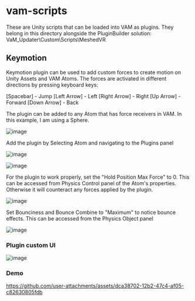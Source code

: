 # vam-scripts

These are Unity scripts that can be loaded into VAM as plugins. They belong in this directory alongside the PluginBuilder solution:
VaM_Updater\Custom\Scripts\MeshedVR

## Keymotion

Keymotion plugin can be used to add custom forces to create motion on Unity Assets and VAM Atoms. The forces are activated in different directions by pressing keyboard keys:

[Spacebar] - Jump
[Left Arrow] - Left
[Right Arrow] - Right
[Up Arrow] - Forward
[Down Arrow] - Back

The plugin can be added to any Atom that has force receivers in VAM. In this example, I am using a Sphere.

![image](https://github.com/user-attachments/assets/f099ab43-ce75-46e6-b7ba-71f4729aa808)

Add the plugin by Selecting Atom and navigating to the Plugins panel

![image](https://github.com/user-attachments/assets/c79ba866-6246-46ae-b289-9af8f9195fba)

![image](https://github.com/user-attachments/assets/96320d9b-0709-4fee-82ae-aa0e5328a80f)


For the plugin to work properly, set the "Hold Position Max Force" to 0. 
This can be accessed from Physics Control panel of the Atom's properties. Otherwise it will counteract any forces applied by the plugin.

![image](https://github.com/user-attachments/assets/8a66a929-c6b1-456b-8cc5-85e8a7027380)


Set Bounciness and Bounce Combine to "Maximum" to notice bounce effects. This can be accessed from the Physics Object panel

![image](https://github.com/user-attachments/assets/08ccdc43-5189-4461-b226-28ed618b74a2)


### Plugin custom UI

![image](https://github.com/user-attachments/assets/3d901162-c4ce-4ebb-8d13-8f8d0c5300b8)


### Demo

https://github.com/user-attachments/assets/dca38702-12b2-47c4-af05-c82630805fdb

